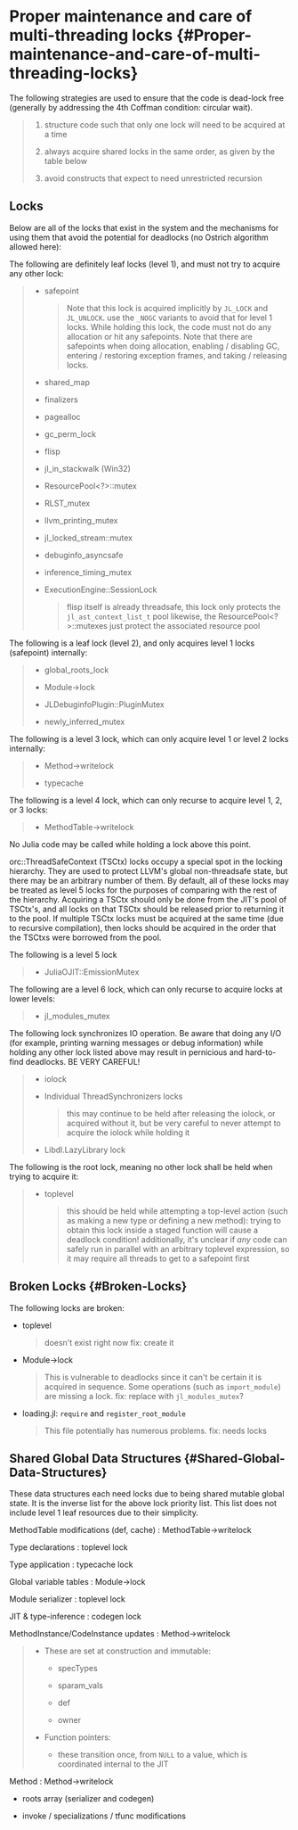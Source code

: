 
# Proper maintenance and care of multi-threading locks {#Proper-maintenance-and-care-of-multi-threading-locks}

The following strategies are used to ensure that the code is dead-lock free (generally by addressing the 4th Coffman condition: circular wait).
> 1. structure code such that only one lock will need to be acquired at a time
>   
> 2. always acquire shared locks in the same order, as given by the table below
>   
> 3. avoid constructs that expect to need unrestricted recursion
>   
> 

## Locks

Below are all of the locks that exist in the system and the mechanisms for using them that avoid the potential for deadlocks (no Ostrich algorithm allowed here):

The following are definitely leaf locks (level 1), and must not try to acquire any other lock:
> - safepoint
>   > Note that this lock is acquired implicitly by `JL_LOCK` and `JL_UNLOCK`. use the `_NOGC` variants to avoid that for level 1 locks.
>   > While holding this lock, the code must not do any allocation or hit any safepoints. Note that there are safepoints when doing allocation, enabling / disabling GC, entering / restoring exception frames, and taking / releasing locks.
>   > 
>   
> - shared_map
>   
> - finalizers
>   
> - pagealloc
>   
> - gc_perm_lock
>   
> - flisp
>   
> - jl_in_stackwalk (Win32)
>   
> - ResourcePool&lt;?&gt;::mutex
>   
> - RLST_mutex
>   
> - llvm_printing_mutex
>   
> - jl_locked_stream::mutex
>   
> - debuginfo_asyncsafe
>   
> - inference_timing_mutex
>   
> - ExecutionEngine::SessionLock
>   > flisp itself is already threadsafe, this lock only protects the `jl_ast_context_list_t` pool likewise, the ResourcePool&lt;?&gt;::mutexes just protect the associated resource pool
>   > 
>   
> 

The following is a leaf lock (level 2), and only acquires level 1 locks (safepoint) internally:
> - global_roots_lock
>   
> - Module-&gt;lock
>   
> - JLDebuginfoPlugin::PluginMutex
>   
> - newly_inferred_mutex
>   
> 

The following is a level 3 lock, which can only acquire level 1 or level 2 locks internally:
> - Method-&gt;writelock
>   
> - typecache
>   
> 

The following is a level 4 lock, which can only recurse to acquire level 1, 2, or 3 locks:
> - MethodTable-&gt;writelock
>   
> 

No Julia code may be called while holding a lock above this point.

orc::ThreadSafeContext (TSCtx) locks occupy a special spot in the locking hierarchy. They are used to protect LLVM&#39;s global non-threadsafe state, but there may be an arbitrary number of them. By default, all of these locks may be treated as level 5 locks for the purposes of comparing with the rest of the hierarchy. Acquiring a TSCtx should only be done from the JIT&#39;s pool of TSCtx&#39;s, and all locks on that TSCtx should be released prior to returning it to the pool. If multiple TSCtx locks must be acquired at the same time (due to recursive compilation), then locks should be acquired in the order that the TSCtxs were borrowed from the pool.

The following is a level 5 lock
> - JuliaOJIT::EmissionMutex
>   
> 

The following are a level 6 lock, which can only recurse to acquire locks at lower levels:
> - jl_modules_mutex
>   
> 

The following lock synchronizes IO operation. Be aware that doing any I/O (for example, printing warning messages or debug information) while holding any other lock listed above may result in pernicious and hard-to-find deadlocks. BE VERY CAREFUL!
> - iolock
>   
> - Individual ThreadSynchronizers locks
>   > this may continue to be held after releasing the iolock, or acquired without it, but be very careful to never attempt to acquire the iolock while holding it
>   > 
>   
> - Libdl.LazyLibrary lock
>   
> 

The following is the root lock, meaning no other lock shall be held when trying to acquire it:
> - toplevel
>   > this should be held while attempting a top-level action (such as making a new type or defining a new method): trying to obtain this lock inside a staged function will cause a deadlock condition!
>   > additionally, it&#39;s unclear if _any_ code can safely run in parallel with an arbitrary toplevel expression, so it may require all threads to get to a safepoint first
>   > 
>   
> 

## Broken Locks {#Broken-Locks}

The following locks are broken:
- toplevel
  > doesn&#39;t exist right now
  > fix: create it
  > 
  
- Module-&gt;lock
  > This is vulnerable to deadlocks since it can&#39;t be certain it is acquired in sequence. Some operations (such as `import_module`) are missing a lock.
  > fix: replace with `jl_modules_mutex`?
  > 
  
- loading.jl: `require` and `register_root_module`
  > This file potentially has numerous problems.
  > fix: needs locks
  > 
  

## Shared Global Data Structures {#Shared-Global-Data-Structures}

These data structures each need locks due to being shared mutable global state. It is the inverse list for the above lock priority list. This list does not include level 1 leaf resources due to their simplicity.

MethodTable modifications (def, cache) : MethodTable-&gt;writelock

Type declarations : toplevel lock

Type application : typecache lock

Global variable tables : Module-&gt;lock

Module serializer : toplevel lock

JIT &amp; type-inference : codegen lock

MethodInstance/CodeInstance updates : Method-&gt;writelock
> - These are set at construction and immutable:
>   - specTypes
>     
>   - sparam_vals
>     
>   - def
>     
>   - owner
>     
>   
> 
> - Function pointers:
>   - these transition once, from `NULL` to a value, which is coordinated internal to the JIT
>     
>   
> 

Method : Method-&gt;writelock
- roots array (serializer and codegen)
  
- invoke / specializations / tfunc modifications
  
